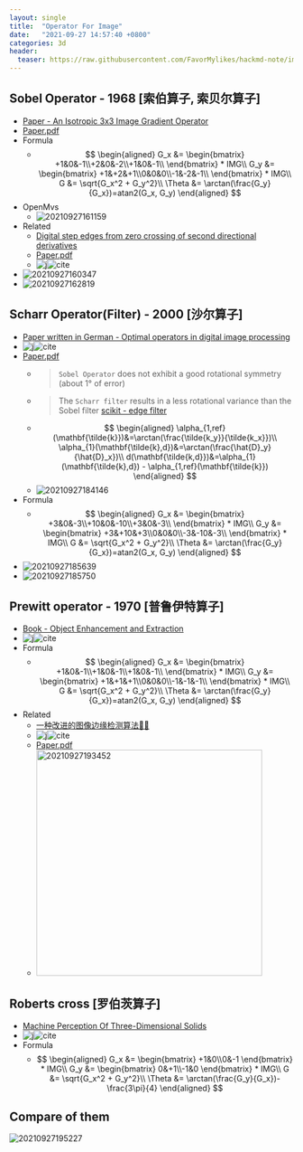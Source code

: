 ```yaml
---
layout: single
title:  "Operator For Image"
date:   "2021-09-27 14:57:40 +0800"
categories: 3d
header:
  teaser: https://raw.githubusercontent.com/FavorMylikes/hackmd-note/img/img20210923165954.png
---
```


## Sobel Operator - 1968 [索伯算子, 索贝尔算子]

- [Paper - An Isotropic 3x3 Image Gradient Operator](https://www.researchgate.net/publication/239398674_An_Isotropic_3x3_Image_Gradient_Operator)
- [Paper.pdf](https://www.researchgate.net/profile/Irwin-Sobel/publication/239398674_An_Isotropic_3x3_Image_Gradient_Operator/links/557e06f508aeea18b777c389/An-Isotropic-3x3-Image-Gradient-Operator.pdf)
- Formula
  - $$
        \begin{aligned}
            G_x &= \begin{bmatrix}
                +1&0&-1\\+2&0&-2\\+1&0&-1\\
            \end{bmatrix} * IMG\\
            G_y &= \begin{bmatrix}
                +1&+2&+1\\0&0&0\\-1&-2&-1\\
            \end{bmatrix} * IMG\\
            G &= \sqrt{G_x^2 + G_y^2}\\
            \Theta &= \arctan(\frac{G_y}{G_x})=atan2(G_x, G_y)
        \end{aligned}
    $$
- OpenMvs
  - <img src="https://raw.githubusercontent.com/FavorMylikes/hackmd-note/img/img20210927161159.png" alt="20210927161159"/>
- Related
  - [Digital step edges from zero crossing of second directional derivatives](https://www.sciencedirect.com/science/article/pii/B9780080515816500271)
  - [Paper.pdf](https://www.sciencedirect.com/science/article/pii/B9780080515816500271?via%3Dihub)
  - ![j](https://img.shields.io/badge/TPAMI-1987-blue?style=flat-square)![cite](https://img.shields.io/badge/cite-1690-blue?style=flat-square)
- <img src="https://raw.githubusercontent.com/FavorMylikes/hackmd-note/img/img20210927160347.png" alt="20210927160347"/>
- <img src="https://raw.githubusercontent.com/FavorMylikes/hackmd-note/img/img20210927162819.png" alt="20210927162819"/>

## Scharr Operator(Filter) - 2000 [沙尔算子]

- [Paper written in German - Optimal operators in digital image processing](https://www.researchgate.net/publication/36148383_Optimal_operators_in_digital_image_processing_Elektronische_Ressource)
- ![j](https://img.shields.io/badge/Phd_thesis-2000-blue?style=flat-square)![cite](https://img.shields.io/badge/cite-145-blue?style=flat-square)
- [Paper.pdf](https://www.researchgate.net/profile/Hanno-Scharr/publication/36148383_Optimal_operators_in_digital_image_processing_Elektronische_Ressource/links/54257c130cf238c6ea741031/Optimal-operators-in-digital-image-processing-Elektronische-Ressource.pdf)
  - > `Sobel Operator` does not exhibit a good rotational symmetry (about 1° of error)
  - > The `Scharr filter` results in a less rotational variance than the Sobel filter [scikit - edge filter](https://scikit-image.org/docs/dev/auto_examples/edges/plot_edge_filter.html)
  - $$
        \begin{aligned}
            \alpha_{1,ref}(\mathbf{\tilde{k}})&=\arctan(\frac{\tilde{k_y}}{\tilde{k_x}})\\
            \alpha_{1}(\mathbf{\tilde{k},d})&=\arctan(\frac{\hat{D}_y}{\hat{D}_x})\\
            d(\mathbf{\tilde{k,d}})&=\alpha_{1}(\mathbf{\tilde{k},d}) - \alpha_{1,ref}(\mathbf{\tilde{k}})
        \end{aligned}
    $$
  - <img src="https://raw.githubusercontent.com/FavorMylikes/hackmd-note/img/img20210927184146.png" alt="20210927184146"/>
- Formula
  - $$
        \begin{aligned}
            G_x &= \begin{bmatrix}
                +3&0&-3\\+10&0&-10\\+3&0&-3\\
            \end{bmatrix} * IMG\\
            G_y &= \begin{bmatrix}
                +3&+10&+3\\0&0&0\\-3&-10&-3\\
            \end{bmatrix} * IMG\\
            G &= \sqrt{G_x^2 + G_y^2}\\
            \Theta &= \arctan(\frac{G_y}{G_x})=atan2(G_x, G_y)
        \end{aligned}
    $$
- <img src="https://raw.githubusercontent.com/FavorMylikes/hackmd-note/img/img20210927185639.png" alt="20210927185639"/>
- <img src="https://raw.githubusercontent.com/FavorMylikes/hackmd-note/img/img20210927185750.png" alt="20210927185750"/>

## Prewitt operator - 1970 [普鲁伊特算子]

- [Book - Object Enhancement and Extraction](https://books.google.com/books?hl=zh-CN&lr=&id=vp-w_pC9JBAC&oi=fnd&pg=PA75&dq=Object+Enhancement+and+Extraction&ots=sAD85lrCIa&sig=NIFwSGOQDOSebsLUcKx9PIwKFOM#v=onepage&q=Object%20Enhancement%20and%20Extraction&f=false)
- ![j](https://img.shields.io/badge/Book-1970-blue?style=flat-square)![cite](https://img.shields.io/badge/cite-2151-blue?style=flat-square)
- Formula
  - $$
        \begin{aligned}
            G_x &= \begin{bmatrix}
                +1&0&-1\\+1&0&-1\\+1&0&-1\\
            \end{bmatrix} * IMG\\
            G_y &= \begin{bmatrix}
                +1&+1&+1\\0&0&0\\-1&-1&-1\\
            \end{bmatrix} * IMG\\
            G &= \sqrt{G_x^2 + G_y^2}\\
            \Theta &= \arctan(\frac{G_y}{G_x})=atan2(G_x, G_y)
        \end{aligned}
    $$
- Related
  - [一种改进的图像边缘检测算法💩🤮](http://www.cqvip.com/qk/84018x/200921/32051803.html)
  - ![j](https://img.shields.io/badge/科学技术与工程-2009-blue?style=flat-square)![cite](https://img.shields.io/badge/cite-5-blue?style=flat-square)
  - [Paper.pdf](https://awsdownload.cqvip.com/downloadpaper/api/v1/pdf/stream/2009/32051803?infos=RkFFREVHRk1FQkFNRkdGSEFMQUdBSUZIRkNCRkZFQURBTEFMQk5BQkFDQU5BQUJPQUxBQUZDQU5CTUFNRkZBQUFIQUhGQkFDQUlGTEZGRkZGQ0JOQUNBRkFCQUJCUEFBQUJBQ0FGQUVBSkFJQURCTUFDQUxBQkFGQUFBQkFCQUdCTUFFQlBBRkJPQkhBQ0FEQUJBREJOQUZBSUJGQUNBRUJEQURBSkFQQURBT0FLQUhBQUJORkVGR0ZDRk1BRkFMQUVBS0FJRkJBR0ZPQUJGQUFLQUFGQ0FFQUZBQkZFRkFGQ0FBRkRGR0ZEQUxBQUFMQUFBS0JQQUZCT0FJ&clientID=cqvip4fd848bc-d089-4350-82b8-4e345a79cefa&fileName=%e4%b8%80%e7%a7%8d%e6%94%b9%e8%bf%9b%e7%9a%84%e5%9b%be%e5%83%8f%e8%be%b9%e7%bc%98%e6%a3%80%e6%b5%8b%e7%ae%97%e6%b3%95.pdf&algorithm=0)
  - <img src="https://raw.githubusercontent.com/FavorMylikes/hackmd-note/img/img20210927193452.png" alt="20210927193452" height="400px"/>

## Roberts cross [罗伯茨算子]

- [Machine Perception Of Three-Dimensional Solids](https://dspace.mit.edu/bitstream/handle/1721.1/11589/33959125-MIT.pdf)
- ![j](https://img.shields.io/badge/MIT-1963-blue?style=flat-square)![cite](https://img.shields.io/badge/cite-2971-blue?style=flat-square)
- Formula
  - $$
        \begin{aligned}
            G_x &= \begin{bmatrix}
                +1&0\\0&-1
            \end{bmatrix} * IMG\\
            G_y &= \begin{bmatrix}
                0&+1\\-1&0
            \end{bmatrix} * IMG\\
            G &= \sqrt{G_x^2 + G_y^2}\\
            \Theta &= \arctan(\frac{G_y}{G_x})-\frac{3\pi}{4}
        \end{aligned}
    $$

## Compare of them

<img src="https://raw.githubusercontent.com/FavorMylikes/hackmd-note/img/img20210927195227.png" alt="20210927195227"/>
